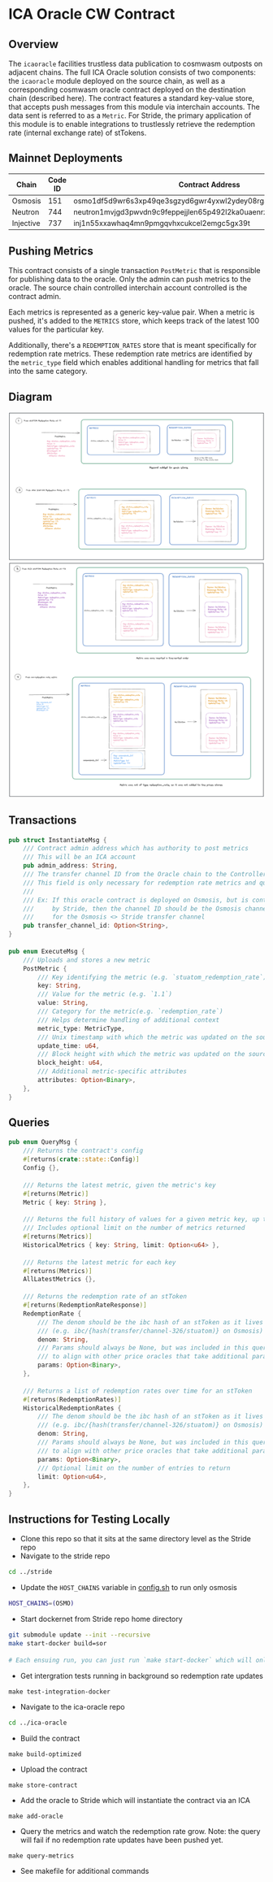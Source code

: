# ICA Oracle CW Contract

## Overview
The `icaoracle` facilities trustless data publication to cosmwasm outposts on adjacent chains. The full ICA Oracle solution consists of two components: the `icaoracle` module deployed on the source chain, as well as a corresponding cosmwasm oracle contract deployed on the destination chain (described here). The contract features a standard key-value store, that accepts push messages from this module via interchain accounts. The data sent is referred to as a `Metric`. For Stride, the primary application of this module is to enable integrations to trustlessly retrieve the redemption rate (internal exchange rate) of stTokens.

## Mainnet Deployments
| Chain     | Code ID | Contract Address                                                   |
|-----------|---------|--------------------------------------------------------------------|
| Osmosis   | 151     | osmo1df5d9wr6s3xp49qe3sgzyd6gwr4yxwl2ydey08rgac5u02wqnvyq0pd5m9    |
| Neutron   | 744     | neutron1mvjgd3pwvdn9c9feppejjlen65p492l2ka0uaenrzrtdqkc692tsnzsj9w |
| Injective | 737     | inj1n55xxawhaq4mn9pmgqvhxcukcel2emgc5gx39t                         |

## Pushing Metrics
This contract consists of a single transaction `PostMetric` that is responsible for publishing data to the oracle. Only the admin can push metrics to the oracle. The source chain controlled interchain account controlled is the contract admin. 

Each metrics is represented as a generic key-value pair. When a metric is pushed, it's added to the `METRICS` store, which keeps track of the latest 100 values for the particular key. 

Additionally, there's a `REDEMPTION_RATES` store that is meant specifically for redemption rate metrics. These redemption rate metrics are identified by the `metric_type` field which enables additional handling for metrics that fall into the same category.

## Diagram
![alt text](https://github.com/Stride-Labs/ica-oracle/blob/main/docs/post-metric-1.png?raw=true)
![alt text](https://github.com/Stride-Labs/ica-oracle/blob/main/docs/post-metric-2.png?raw=true)

## Transactions
```rust
pub struct InstantiateMsg {
    /// Contract admin address which has authority to post metrics
    /// This will be an ICA account
    pub admin_address: String,
    /// The transfer channel ID from the Oracle chain to the Controller chain
    /// This field is only necessary for redemption rate metrics and queries
    ///
    /// Ex: If this oracle contract is deployed on Osmosis, but is controlled
    ///     by Stride, then the channel ID should be the Osmosis channel ID
    ///     for the Osmosis <> Stride transfer channel
    pub transfer_channel_id: Option<String>,
}

pub enum ExecuteMsg {
    /// Uploads and stores a new metric
    PostMetric {
        /// Key identifying the metric (e.g. `stuatom_redemption_rate`)
        key: String,
        /// Value for the metric (e.g. `1.1`)
        value: String,
        /// Category for the metric(e.g. `redemption_rate`)
        /// Helps determine handling of additional context
        metric_type: MetricType,
        /// Unix timestamp with which the metric was updated on the source chain
        update_time: u64,
        /// Block height with which the metric was updated on the source chain
        block_height: u64,
        /// Additional metric-specific attributes
        attributes: Option<Binary>,
    },
}
```

## Queries
```rust
pub enum QueryMsg {
    /// Returns the contract's config
    #[returns(crate::state::Config)]
    Config {},

    /// Returns the latest metric, given the metric's key
    #[returns(Metric)]
    Metric { key: String },

    /// Returns the full history of values for a given metric key, up to the capacity
    /// Includes optional limit on the number of metrics returned
    #[returns(Metrics)]
    HistoricalMetrics { key: String, limit: Option<u64> },

    /// Returns the latest metric for each key
    #[returns(Metrics)]
    AllLatestMetrics {},

    /// Returns the redemption rate of an stToken
    #[returns(RedemptionRateResponse)]
    RedemptionRate {
        /// The denom should be the ibc hash of an stToken as it lives on the oracle chain
        /// (e.g. ibc/{hash(transfer/channel-326/stuatom)} on Osmosis)
        denom: String,
        /// Params should always be None, but was included in this query
        /// to align with other price oracles that take additional parameters such as TWAP
        params: Option<Binary>,
    },

    /// Returns a list of redemption rates over time for an stToken
    #[returns(RedemptionRates)]
    HistoricalRedemptionRates {
        /// The denom should be the ibc hash of an stToken as it lives on the oracle chain
        /// (e.g. ibc/{hash(transfer/channel-326/stuatom)} on Osmosis)
        denom: String,
        /// Params should always be None, but was included in this query
        /// to align with other price oracles that take additional parameters such as TWAP
        params: Option<Binary>,
        /// Optional limit on the number of entries to return
        limit: Option<u64>,
    },
}
```

## Instructions for Testing Locally
<!-- TODO: Change these instructions once this contract in the Stride repo -->
* Clone this repo so that it sits at the same directory level as the Stride repo
* Navigate to the stride repo
```bash
cd ../stride
```
* Update the `HOST_CHAINS` variable in [config.sh](https://github.com/Stride-Labs/stride/blob/4b1c63332452b2772dc1b26b47547975b8cbd8e0/dockernet/config.sh#L19) to run only osmosis
```bash
HOST_CHAINS=(OSMO)
```
* Start dockernet from Stride repo home directory
```bash
git submodule update --init --recursive
make start-docker build=sor

# Each ensuing run, you can just run `make start-docker` which will only rebuild the Stride binary
```
* Get intergration tests running in background so redemption rate updates
```
make test-integration-docker
```
<!-- * Navigate to this contract
```
cd x/icaoracle/contracts/icaoracle
``` -->
* Navigate to the ica-oracle repo
```bash
cd ../ica-oracle
```
* Build the contract
```
make build-optimized
```
* Upload the contract
```
make store-contract 
```
* Add the oracle to Stride which will instantiate the contract via an ICA
```
make add-oracle
```
* Query the metrics and watch the redemption rate grow. Note: the query will fail if no redemption rate updates have been pushed yet.
```
make query-metrics
```
* See makefile for additional commands
